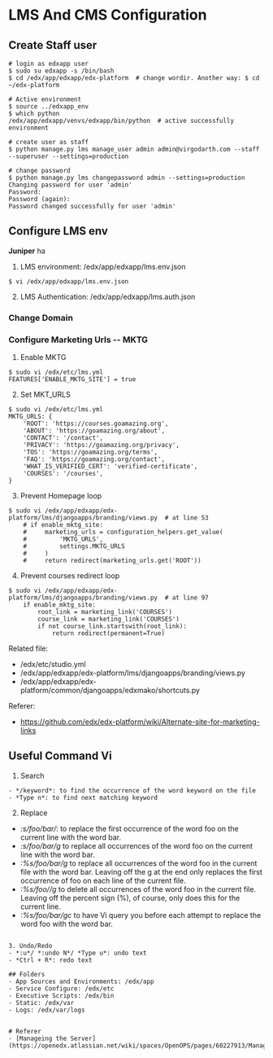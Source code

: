 # LMS And CMS Configuration
## Create Staff user
```
# login as edxapp user
$ sudo su edxapp -s /bin/bash
$ cd /edx/app/edxapp/edx-platform  # change wordir. Another way: $ cd ~/edx-platform

# Active environment
$ source ../edxapp_env
$ which python
/edx/app/edxapp/venvs/edxapp/bin/python  # active successfully environment 

# create user as staff
$ python manage.py lms manage_user admin admin@virgodarth.com --staff --superuser --settings=production

# change password
$ python manage.py lms changepassword admin --settings=production
Changing password for user 'admin'
Password:
Password (again):
Password changed successfully for user 'admin'
```

## Configure LMS env
**Juniper** ha
1. LMS environment: /edx/app/edxapp/lms.env.json
```
$ vi /edx/app/edxapp/lms.env.json
```

2. LMS Authentication: /edx/app/edxapp/lms.auth.json

### Change Domain

### Configure Marketing Urls -- MKTG
1. Enable MKTG
```
$ sudo vi /edx/etc/lms.yml
FEATURES['ENABLE_MKTG_SITE'] = true
```

2. Set MKT_URLS
```
$ sudo vi /edx/etc/lms.yml
MKTG_URLS: {
    'ROOT': 'https://courses.goamazing.org',
    'ABOUT': 'https://goamazing.org/about',
    'CONTACT': '/contact',
    'PRIVACY': 'https://goamazing.org/privacy',
    'TOS': 'https://goamazing.org/terms',
    'FAQ': 'https://goamazing.org/contact',
    'WHAT_IS_VERIFIED_CERT': 'verified-certificate',
    'COURSES': '/courses',
}

```

3. Prevent Homepage loop
```
$ sudo vi /edx/app/edxapp/edx-platform/lms/djangoapps/branding/views.py  # at line 53
    # if enable_mktg_site:
    #     marketing_urls = configuration_helpers.get_value(
    #         'MKTG_URLS',
    #         settings.MKTG_URLS
    #     )
    #     return redirect(marketing_urls.get('ROOT'))
```

4. Prevent courses redirect loop
```
$ sudo vi /edx/app/edxapp/edx-platform/lms/djangoapps/branding/views.py  # at line 97
    if enable_mktg_site:
        root_link = marketing_link('COURSES')
        course_link = marketing_link('COURSES')
        if not course_link.startswith(root_link):
            return redirect(permanent=True)
```


Related file:
- /edx/etc/studio.yml
- /edx/app/edxapp/edx-platform/lms/djangoapps/branding/views.py
- /edx/app/edxapp/edx-platform/common/djangoapps/edxmako/shortcuts.py

Referer:
- https://github.com/edx/edx-platform/wiki/Alternate-site-for-marketing-links

## Useful Command Vi
1. Search
```
- */keyword*: to find the occurrence of the word keyword on the file
- *Type n*: to find next matching keyword
```

2. Replace
- *:s/foo/bar/*: to replace the first occurrence of the word foo on the current line with the word bar.
- *:s/foo/bar/g* to replace all occurrences of the word foo on the current line with the word bar.
- *:%s/foo/bar/g* to replace all occurrences of the word foo in the current file with the word bar. Leaving off the g at the end only replaces the first occurrence of foo on each line of the current file.
- *:%s/foo//g* to delete all occurrences of the word foo in the current file. Leaving off the percent sign (%), of course, only does this for the current line.
- *:%s/foo/bar/gc* to have Vi query you before each attempt to replace the word foo with the word bar.
```

3. Undo/Redo
- *:u*/ *:undo N*/ *Type u*: undo text
- *Ctrl + R*: redo text

## Folders
- App Sources and Environments: /edx/app
- Service Configure: /edx/etc
- Executive Scripts: /edx/bin
- Static: /edx/var
- Logs: /edx/var/logs


# Referer
- [Manageing the Server](https://openedx.atlassian.net/wiki/spaces/OpenOPS/pages/60227913/Managing+Open+edX+Tips+and+Tricks)

